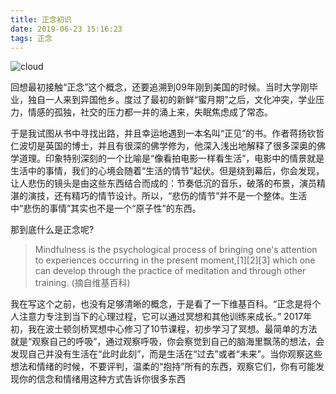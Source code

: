 ```yaml
---
title: 正念初识
date: 2019-06-23 15:16:23
tags: 正念
---
```

![cloud](cloud.jpeg)

   回想最初接触“正念”这个概念，还要追溯到09年刚到美国的时候。当时大学刚毕业，独自一人来到异国他乡。度过了最初的新鲜“蜜月期”之后，文化冲突，学业压力，情感的孤独，社交的压力都一并的涌上来，失眠焦虑成了常态。

   于是我试图从书中寻找出路，并且幸运地遇到一本名叫“正见”的书。作者蒋扬钦哲仁波切是英国的博士，并且有很深的佛学修为，他深入浅出地解释了很多深奥的佛学道理。印象特别深刻的一个比喻是“像看拍电影一样看生活”，电影中的情景就是生活中的事情，我们的心境会随着“生活的情节”起伏。但是绕到幕后，你会发现，让人悲伤的镜头是由这些东西结合而成的：节奏低沉的音乐，破落的布景，演员精湛的演技，还有精巧的情节设计。所以，“悲伤的情节”并不是一个整体。生活中“悲伤的事情”其实也不是一个“原子性”的东西。

   那到底什么是正念呢?
> Mindfulness is the psychological process of bringing one's attention to experiences occurring in the present moment,[1][2][3] which one can develop through the practice of meditation and through other training.    (摘自维基百科)

   我在写这个之前，也没有足够清晰的概念，于是看了一下维基百科。“正念是将个人注意力专注到当下的心理过程，它可以通过冥想和其他训练来成长。”
   2017年初，我在波士顿剑桥冥想中心修习了10节课程，初步学习了冥想。最简单的方法就是“观察自己的呼吸”，通过观察呼吸，你会察觉到自己的脑海里飘荡的想法，会发现自己并没有生活在“此时此刻”，而是生活在“过去”或者“未来”。当你观察这些想法和情绪的时候，不要评判，温柔的“抱持”所有的东西，观察它们，你有可能发现你的信念和情绪用这种方式告诉你很多东西
